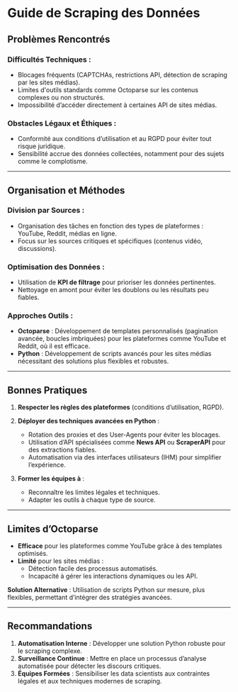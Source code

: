 # Guide de Scraping des Données 

## Problèmes Rencontrés

### Difficultés Techniques :
- Blocages fréquents (CAPTCHAs, restrictions API, détection de scraping par les sites médias).
- Limites d'outils standards comme Octoparse sur les contenus complexes ou non structurés.
- Impossibilité d’accéder directement à certaines API de sites médias.

### Obstacles Légaux et Éthiques :
- Conformité aux conditions d’utilisation et au RGPD pour éviter tout risque juridique.
- Sensibilité accrue des données collectées, notamment pour des sujets comme le complotisme.

---

## Organisation et Méthodes

### Division par Sources :
- Organisation des tâches en fonction des types de plateformes : YouTube, Reddit, médias en ligne.
- Focus sur les sources critiques et spécifiques (contenus vidéo, discussions).

### Optimisation des Données :
- Utilisation de **KPI de filtrage** pour prioriser les données pertinentes.
- Nettoyage en amont pour éviter les doublons ou les résultats peu fiables.

### Approches Outils :
- **Octoparse** : Développement de templates personnalisés (pagination avancée, boucles imbriquées) pour les plateformes comme YouTube et Reddit, où il est efficace.
- **Python** : Développement de scripts avancés pour les sites médias nécessitant des solutions plus flexibles et robustes.

---

## Bonnes Pratiques

1. **Respecter les règles des plateformes** (conditions d’utilisation, RGPD).

2. **Déployer des techniques avancées en Python** :
   - Rotation des proxies et des User-Agents pour éviter les blocages.
   - Utilisation d’API spécialisées comme **News API** ou **ScraperAPI** pour des extractions fiables.
   - Automatisation via des interfaces utilisateurs (IHM) pour simplifier l’expérience.

3. **Former les équipes à** :
   - Reconnaître les limites légales et techniques.
   - Adapter les outils à chaque type de source.

---

## Limites d’Octoparse

- **Efficace** pour les plateformes comme YouTube grâce à des templates optimisés.
- **Limité** pour les sites médias :
  - Détection facile des processus automatisés.
  - Incapacité à gérer les interactions dynamiques ou les API.

**Solution Alternative** : Utilisation de scripts Python sur mesure, plus flexibles, permettant d’intégrer des stratégies avancées.

---

## Recommandations

1. **Automatisation Interne** : Développer une solution Python robuste pour le scraping complexe.
2. **Surveillance Continue** : Mettre en place un processus d’analyse automatisée pour détecter les discours critiques.
3. **Équipes Formées** : Sensibiliser les data scientists aux contraintes légales et aux techniques modernes de scraping.

